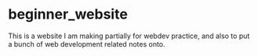 # beginner_website
This is a website I am making partially for webdev practice, and also to put a bunch of web development related notes onto.
